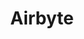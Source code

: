 ---
blog: https://airbyte.io/blog
codehost: https://github.com/airbytehq/airbyte
facebook: https://facebook.com/AirbyteHQ
linkedin: https://linkedin.com/company/airbytehq
logohandle: airbyteio
sort: airbyte
title: Airbyte
twitter: https://x.com/airbytehq
website: https://airbyte.io/
---